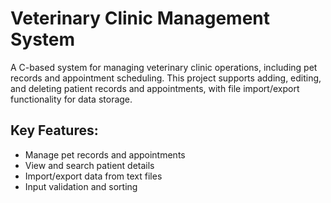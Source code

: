 # Veterinary Clinic Management System

A C-based system for managing veterinary clinic operations, including pet records and appointment scheduling. This project supports adding, editing, and deleting patient records and appointments, with file import/export functionality for data storage.

## Key Features:
- Manage pet records and appointments
- View and search patient details
- Import/export data from text files
- Input validation and sorting